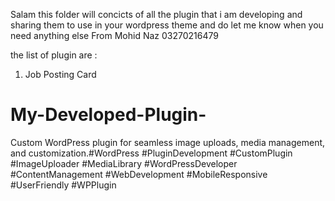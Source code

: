Salam this folder will concicts of all the plugin that i am developing and sharing them to use in your wordpress theme and do let me know when you need anything else 
From
Mohid Naz
03270216479

the list of plugin are :
1) Job Posting Card




# My-Developed-Plugin-
Custom WordPress plugin for seamless image uploads, media management, and customization.#WordPress #PluginDevelopment #CustomPlugin #ImageUploader #MediaLibrary #WordPressDeveloper #ContentManagement #WebDevelopment #MobileResponsive #UserFriendly #WPPlugin
